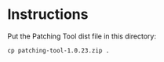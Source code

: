 # Instructions

Put the Patching Tool dist file in this directory:

```
cp patching-tool-1.0.23.zip .
```